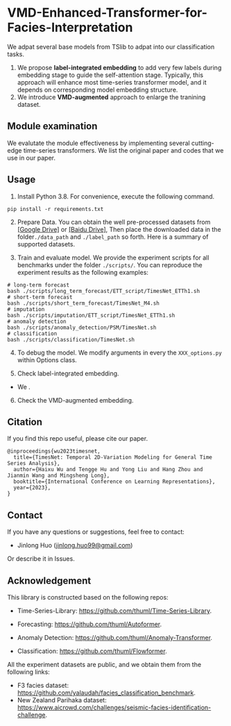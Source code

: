 # VMD-Enhanced-Transformer-for-Facies-Interpretation
We adpat several base models from TSlib to adpat into our classification tasks.

1. We propose **label-integrated embedding** to add very few labels during embedding stage to guide the self-attention stage. Typically, this approach will enhance most time-series transformer model, and it depends on corresponding model embedding structure.
2. We introduce **VMD-augmented** approach to enlarge the tranining dataset.

## Module examination

We evalutate the module effectiveness by implementing several cutting-edge time-series transformers. We list the original paper and codes that we use in our paper.

 
## Usage

1. Install Python 3.8. For convenience, execute the following command.

```
pip install -r requirements.txt
```

2. Prepare Data. You can obtain the well pre-processed datasets from [[Google Drive]]() or [[Baidu Drive]](), Then place the downloaded data in the folder`./data_path` and `./label_path` so forth. Here is a summary of supported datasets.

3. Train and evaluate model. We provide the experiment scripts for all benchmarks under the folder `./scripts/`. You can reproduce the experiment results as the following examples:

```
# long-term forecast
bash ./scripts/long_term_forecast/ETT_script/TimesNet_ETTh1.sh
# short-term forecast
bash ./scripts/short_term_forecast/TimesNet_M4.sh
# imputation
bash ./scripts/imputation/ETT_script/TimesNet_ETTh1.sh
# anomaly detection
bash ./scripts/anomaly_detection/PSM/TimesNet.sh
# classification
bash ./scripts/classification/TimesNet.sh
```
4. To debug the model. We modify arguments in every the `XXX_options.py` within Options class.

5. Check label-integrated embedding.

- We .

6. Check the VMD-augmented embedding.

## Citation

If you find this repo useful, please cite our paper.

```
@inproceedings{wu2023timesnet,
  title={TimesNet: Temporal 2D-Variation Modeling for General Time Series Analysis},
  author={Haixu Wu and Tengge Hu and Yong Liu and Hang Zhou and Jianmin Wang and Mingsheng Long},
  booktitle={International Conference on Learning Representations},
  year={2023},
}
```

## Contact
If you have any questions or suggestions, feel free to contact:

- Jinlong Huo (jinlong.huo99@gmail.com)

Or describe it in Issues.

## Acknowledgement

This library is constructed based on the following repos:

- Time-Series-Library: https://github.com/thuml/Time-Series-Library.

- Forecasting: https://github.com/thuml/Autoformer.

- Anomaly Detection: https://github.com/thuml/Anomaly-Transformer.

- Classification: https://github.com/thuml/Flowformer.

All the experiment datasets are public, and we obtain them from the following links:

- F3 facies dataset: https://github.com/yalaudah/facies_classification_benchmark.
- New Zealand Parihaka dataset: https://www.aicrowd.com/challenges/seismic-facies-identification-challenge. 

